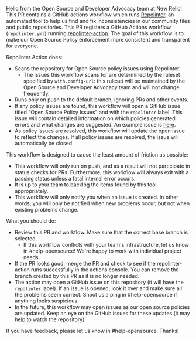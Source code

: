 Hello from the Open Source and Developer Advocacy team at New Relic! This PR contains a GitHub actions workflow which runs [Repolinter](https://github.com/todogroup/repolinter), an automated tool to help us find and fix inconsistencies in our community files and public repositories. This PR registers a GitHub Actions workflow (`repolinter.yml`) running [repolinter-action](https://github.com/newrelic/repolinter-action). The goal of this workflow is to make our Open Source Policy enforcement more consistent and transparent for everyone.

Repolinter Action does:
 * Scans the repository for Open Source policy issues using Repolinter. 
   * The issues this workflow scans for are determined by the ruleset specified by `with.config-url`: this ruleset will be maintained by the Open Source and Developer Advocacy team and will not change frequently.
 * Runs only on push to the default branch, ignoring PRs and other events.
 * If any policy issues are found, this workflow will open a GitHub issue titled "Open Source Policy Issues" and with the `repolinter` label. This issue will contain detailed information on which policies generated errors and what changes are suggested. An example issue is [here](https://github.com/aperture-science-incorporated/companion-cube/issues/44).
  * As policy issues are resolved, this workflow will update the open issue to reflect the changes. If all policy issues are resolved, the issue will automatically be closed.

This workflow is designed to cause the least amount of friction as possible:
 * This workflow will only run on push, and as a result will not participate in status checks for PRs. Furthermore, this workflow will always exit with a passing status unless a fatal internal error occurs.
 * It is up to your team to backlog the items found by this tool appropriately. 
 * This workflow will only notify you when an issue is created. In other words, you will only be notified when new problems occur, but not when existing problems change.

What you should do:
 * Review this PR and workflow. Make sure that the correct base branch is selected.
   * If this workflow conflicts with your team's infrastructure, let us know in #help-opensource! We're happy to work with individual project needs.
 * If the PR looks good, merge the PR and check to see if the repolinter-action runs successfully in the actions console. You can remove the branch created by this PR as it is no longer needed.
 * The action may open a GitHub issue on this repository (it will have the `repolinter` label). If an issue is opened, look it over and make sure all the problems seem correct. Shoot us a ping in #help-opensource if anything looks suspicious. 
 * In the future, this workflow may open issues as our open source policies are updated. Keep an eye on the GitHub issues for these updates (it may help to watch the repository).

If you have feedback, please let us know in #help-opensource. Thanks!